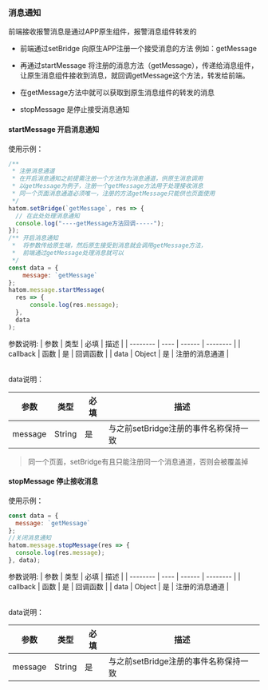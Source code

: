 ### 消息通知

前端接收报警消息是通过APP原生组件，报警消息组件转发的

  - 前端通过setBridge 向原生APP注册一个接受消息的方法   例如：getMessage

  - 再通过startMessage 将注册的消息方法（getMessage），传递给消息组件， 让原生消息组件接收到消息，就回调getMessage这个方法，转发给前端。

  - 在getMessage方法中就可以获取到原生消息组件的转发的消息

  - stopMessage 是停止接受消息通知

#### startMessage 开启消息通知

  使用示例：
  ```javascript
  /**
   * 注册消息通道
   * 在开启消息通知之前提需注册一个方法作为消息通道，供原生消息调用
   * 以getMessage为例子，注册一个getMessage方法用于处理接收消息
   * 同一个页面消息通道必须唯一，注册的方法getMessage只能供也页面使用
   */
  hatom.setBridge(`getMessage`, res => {
    // 在此处处理消息通知
    console.log("----getMessage方法回调-----");
  });
  /** 开启消息通知
   *  将参数传给原生端，然后原生接受到消息就会调用getMessage方法，
   *  前端通过getMessage处理消息就可以 
   */
  const data = {
      message: `getMessage`
  };
  hatom.message.startMessage(
    res => {
        console.log(res.message);
    },
    data
  );
  ```
  参数说明:
  | 参数   | 类型 | 必填 | 描述     |
  | -------- | ---- | ------ | -------- |
  | callback | 函数  | 是 | 回调函数 |
  | data | Object  | 是 | 注册的消息通道 |  

  <br />
  data说明：

  | 参数   | 类型 | 必填 | 描述     |
  | -------- | ---- | ------ | -------- |
  | message | String  | 是 | 与之前setBridge注册的事件名称保持一致 |

> 同一个页面，setBridge有且只能注册同一个消息通道，否则会被覆盖掉

#### stopMessage 停止接收消息

  使用示例：
  ```javascript
  const data = {
    message: `getMessage`
  };
  //关闭消息通知
  hatom.message.stopMessage(res => {
    console.log(res.message);
  }, data);
  ```

  参数说明:
  | 参数   | 类型 | 必填 | 描述     |
  | -------- | ---- | ------ | -------- |
  | callback | 函数  | 是 | 回调函数 |
  | data | Object  | 是 | 注册的消息通道 |

  <br />
  data说明：

  | 参数   | 类型 | 必填 | 描述     |
  | -------- | ---- | ------ | -------- |
  | message | String  | 是 | 与之前setBridge注册的事件名称保持一致 |